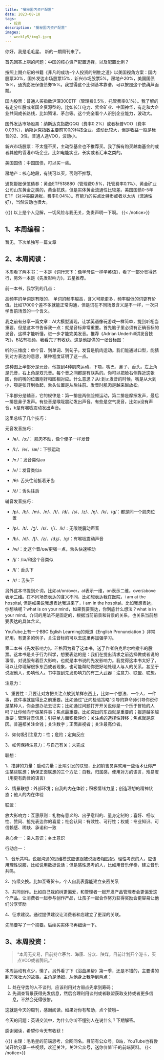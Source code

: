 ```yaml
---
title: "揭秘国内资产配置"
date: 2023-08-18
tags:
  - 投资 
description: "揭秘国内资产配置"
images:
  - weekly5/img1.jpeg
---
```



你好，我是毛毛星。 新的一期周刊来了。


首先回答上期的问题：中国的核心资产配置选择，以及配置比例？



按照上期介绍的书籍《非凡的成功-个人投资的制胜之道》以美国视角方案：国内股票30%，国外发达市场股票15%，新兴市场股票5%，房地产20%，美国国债15%，通货膨胀保值债券15%。我觉得这个比例基本靠谱，可以按照这个依葫芦画瓢。



国内股票：普通人买指数沪深300ETF（管理费0.5%，托管费率0.1%）。我了解的有走分红股或者国企资源型的，比如长江电力、紫金矿业、中国神华，有走和大企业共同成长路线，比如腾讯、茅台等。这个完全看个人识别企业能力，波动大。



国外发达市场股票：纳斯达克指数QQQ（费率0.2%）或者标普VOO（费率0.03%），纳斯达克指数主要前100的科技企业，波动比较大，但是收益一般是标普的2、3倍。普通人选VOO，波动小。



新兴市场股票：不太懂不买，主动型基金也不推荐买。我了解有购买越南基金的或者其他的香港市场企业，比如电能实业，长实或者汇丰之类的。



美国国债：中国国债，可以买一些。



房地产：核心地段，有钱可以买，否则不推荐。



通货膨胀保值债券：黄金ETF518880（管理费0.5%，托管费率0.1%）、黄金矿业公司山东黄金之类的，黄金抗跌，但是实体黄金流通性比较差。美国国债0-5年ETF（对冲美股通胀，费率0.04%）。有能力的买点比特币或者以太坊（流通性好），当然波动也很大。




{{<notice type="danger">}}
以上是个人见解，一切风险与我无关，免责声明一下啊。
{{< /notice>}}



## 1、本周编程：

暂无，下次单独写一篇文章



## 2、本周阅读：

本周看了两本书：一本是《词行天下：像学母语一样学英语》，看了一部分觉得还行，另外一本是《先发影响力》，五星推荐。



前一本书，我学到的几点：

高频率的单词是有限的， 单词的频率越高，含义可能更多，频率越低的词更有价值。比如17000个差不多就能正常沟通，但是词在不同场景含义是不一样，一次只学当前场景的一个含义。



我之前有分享一篇文章：AI大模型涌现，让学英语像玩游戏一样简单，提到听相当重要，但是这本书告诉我一点：就是音标非常重要。首先脑子里必须有正确音标的发音，这样才能听懂，进一步才能完美发音。推荐《Adrian Underhill讲发音技巧》，B站有视频，我看完了有收获。这是他提供的一张音标图：





听的三维度：单个音、到单词、到句子。发音是肌肉运动。我们能通过口型，能猜到对方表达的意思，某种程度证明了这一点。



这种图上半部分是元音，他提到4种肌肉运动，下颚，嘴巴、鼻子、舌头。左上角是元音，右上角是双元音。每个音之间都是有联系的。你可以把脸右侧靠近这张图，你的嘴的位置刚好和图相对应。什么意思？从i:到u:发音的时候，嘴是从大到小，颚是张开到收起，舌头位置是从后往前。发音时肌肉是越来越放松。



下半部分是辅音，它的规律是：第一排是两侧脸颊运动，第二排是摩擦发声，最后一排是鼻子发声。有些音是喉咙震动发出声音。有些是空气发音，比如p没有声音，b是有喉咙震动发出声音。



这里总结了几个技巧：

元音发音技巧：

+ /ə/、/ɜː/： 肌肉不动，像个傻子一样发音

+ /iː/、/e/、/æ/：下颚运动

+ /ɔː/：发音类似au

+ /ʌ/：发音类似a

+ /θ/:  舌头往前抵着牙齿

+ /ð/：舌头往后

辅音发音技巧：

+ /p/、/b/、/m/、/n/、/t/、/d/、/s/、/z/、/ŋ/、/k/、/ɡ/：都是同一个肌肉位置

+ /p/、/t/、/ʒ/、/s/、/ʃ/、/k/：无喉咙震动声音

+ /b/、/d/、/ʃ/、/z/、/dʒ/、/ɡ/：有喉咙震动声音

+ /w/：比这个音/ʊə/更强一点，舌头快速移动

+ /j/：/ɪə/和这个音类似

+ /l/：舌头下

+ /r/：舌头下



另外这本书提到介词，比如at/on/over，at表示一维，on表示二维，over/above表示三维。在不同场景表达的含义不同，比如想表达我在医院，i am at the hospital, 但是如果说我想表达我进来了，i am in the hospital。比如我想表达，你想啥呢？what is on your mind，如果我要表达，你到底什么想法？what is in your mind。介词的用法不是固定的，根据当前前景和背景的关系，也关系当前想要表达的具体含义。



YouTube上有一个BBC Eglish Learning的频道《English Pronunciation 》非常好用，有更多的例子，关注音标的可以去这里再加强学习。



第二本书《先发影响力》。芒格因为看了这本书，送了作者伯克希尔哈撒韦的股票。这本书是关于行为科学，想要表达的是：我们在提出请求之前选择做或者说的事情，对说服有着巨大影响，也就是本书说的先发影响力。我觉得这本书太好了，可以让你理解很多东西或者现象，也可能帮助你更好地处理人与人的关系，甚至于说服他人，影响他人。书中提到先发影响力的有三大武器：注意力、联盟、联想。



注意力：

1、重要性：只要让对方把关注点放到某样东西上，比如一个想法、一个人、一件事，这件事就显得比之前重要。比如通过“正向检验策略”引导的算命师引导你说你是某种人，你会想办法去证实；比如通过问题打开开关说你是一个乐于冒险的人吗？让你倾向于做某件事；焦点最重要。比如突出的东西就是重要的；报道越多越重要；管理背景信息；引导单方面积极评价；关注点的选择性转移；焦点就是原因。普遍都关注金钱；关注数字；正面直视者；关注最高位者。



2、如何吸引注意力：性；危险；定向反应



3、如何保持注意力：与自己有关；未完成



联想：

1、措辞的力量：启动力量；比喻引发的联想，比如销售员喜欢用一些话术让你产生某些联想；确保正面联想的三个方法：自我，归属感，使用对方的语言，难易度（用更有韵律的语言）



2、情景联想：外部环境；自我的内在体验；积极情绪力量；创造理想的精神状态；他人的内在体验



联盟：

放大影响力：互惠原则：礼物有意义的、出乎意料的、量身定制的；喜好、相似性、赞同、抢先表达你的喜爱；社会认同：有效性、可行性；权威：专业知识、可信赖感、稀缺、承诺和一致



身心合一：亲人意识；乡土意识



行动合一：

1、音乐共鸣。说服沟通的思维模式应该跟被说服者相匹配。理性考虑的人，应该用理性说服，比如说用数据说话；但是感性思考的人，比如用音乐伴奏，建立音乐共鸣。



2、持续交换。比如互寄贺卡，个人自我表露能建立亲密关系



3、共同创作。比如自己栽的树更偏爱，和管理者一起开发产品管理者会更偏爱这个产品，让消费者一起参与创作产品，让孩子一起合作努力获得奖励会更容易让他们分享奖励



4、征求建议。通过提供建议让消费者和店建立了更深的关联。



先简要写了一个摘要。后续买实体书再细读一下。



## 3、本周投资：

> “本周无交易，目前持仓茅台、海康、分众、陕煤。目前计划开个港卡，买点VOO或者腾讯。”







本周运动有点少，懒了。另外看了下《浴血黑帮》第一季，还是不错的，主要讲的剃刀党壮大的故事。主角是汤姆，从他身上我学到两点：

1. 处在守势的人不谈判，应该利用对方弱点先拿到筹码；
2. 先调查背景获得先发信息，然后合理利用谈判或者联盟获取支持或者更多信息，不然会死得很惨。


这就是今天的周刊，感谢阅读。如果对你有帮助，点个赞哦~


今天的问题：英语交流中，为什么你听不懂别人在说什么？下期解答。

感谢阅读，希望你今天有收获！

{{<notice type="info">}}
主理：毛毛星的前端思考，全网同名。目前有公众号，B站，YouTube也有尝试开始分享一些视频，欢迎关注。关注公众号，送你价值1千的前端资料。
{{< /notice>}}